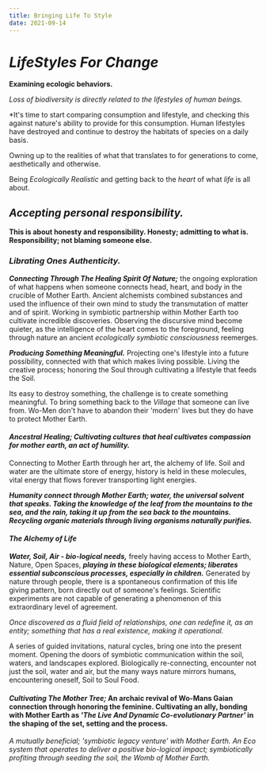 ```yaml
---
title: Bringing Life To Style
date: 2021-09-14
---
```


# *LifeStyles For Change*

**Examining ecologic behaviors.**

*Loss of biodiversity is directly related to the lifestyles of human beings.*

*It's time to start comparing consumption and lifestyle, and checking this against nature's ability to provide for this consumption. Human lifestyles have destroyed and continue to destroy the habitats of species on a daily basis. 

Owning up to the realities of what that translates to for generations to come, aesthetically and otherwise. 

Being *Ecologically Realistic* and getting back to the *heart* of what *life* is all about.

## *Accepting personal responsibility.*

**This is about honesty and responsibility. Honesty; admitting to what is. Responsibility; not blaming someone else.**

### *Librating Ones Authenticity.*

***Connecting Through The Healing Spirit Of Nature;*** the ongoing exploration of what happens when someone connects head, heart, and body in the crucible of Mother Earth. Ancient alchemists combined substances and used the influence of their own mind to study the transmutation of matter and of spirit. Working in symbiotic partnership within Mother Earth too cultivate incredible discoveries. Observing the discursive mind become quieter, as the intelligence of the heart comes to the foreground, feeling through nature an ancient *ecologically symbiotic consciousness* reemerges.

***Producing Something Meaningful.*** Projecting one's lifestyle into a future possibility, connected with that which makes living possible. Living the creative process; honoring the Soul through cultivating a lifestyle that feeds the Soil.

Its easy to destroy something, the challenge is to create something meaningful. To bring something back to the *Village* that someone can live from. Wo-Men don't have to abandon their 'modern' lives but they do have to protect Mother Earth.

#### *Ancestral Healing; Cultivating cultures that heal cultivates compassion for mother earth, an act of humility.* 

Connecting to Mother Earth through her art, the alchemy of life. Soil and water are the ultimate store of energy, history is held in these molecules, vital energy that flows forever transporting light energies.

***Humanity connect through Mother Earth; water, the universal solvent that speaks. Taking the knowledge of the leaf from the mountains to the sea, and the rain, taking it up from the sea back to the mountains. Recycling organic materials through living organisms naturally purifies.***

#### *The Alchemy of Life* 

***Water, Soil, Air - bio-logical needs,*** freely having access to Mother Earth, Nature, Open Spaces, ***playing in these biological elements; liberates essential subconscious processes, especially in children.*** Generated by nature through people, there is a spontaneous confirmation of this life giving pattern, born directly out of someone's feelings. Scientific experiments are not capable of generating a phenomenon of this extraordinary level of agreement.

*Once discovered as a fluid field of relationships, one can redefine it, as an entity; something that has a real existence, making it operational.*

A series of guided invitations, natural cycles, bring one into the present moment. Opening the doors of symbiotic communication within the soil, waters, and landscapes explored. Biologically re-connecting, encounter not just the soil, water and air, but the many ways nature mirrors humans, encountering oneself, Soil to Soul Food.

#### *Cultivating The Mother Tree;* An archaic revival of Wo-Mans Gaian connection through honoring the feminine. Cultivating an ally, bonding with Mother Earth as *'The Live And Dynamic Co-evolutionary Partner'* in the shaping of the set, setting and the process.

*A mutually beneficial; 'symbiotic legacy venture' with Mother Earth. An Eco system that operates to deliver a positive bio-logical impact; symbiotically profiting through seeding the soil, the Womb of Mother Earth.*





